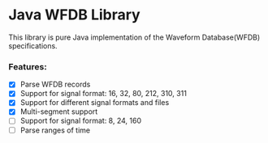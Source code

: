 # Java WFDB Library
This library is pure Java implementation of the Waveform Database(WFDB) specifications.

### Features:
- [x] Parse WFDB records
- [x] Support for signal format: 16, 32, 80, 212, 310, 311
- [x] Support for different signal formats and files
- [x] Multi-segment support
- [ ] Support for signal format: 8, 24, 160
- [ ] Parse ranges of time
